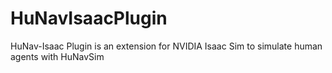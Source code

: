 # HuNavIsaacPlugin
HuNav-Isaac Plugin is an extension for NVIDIA Isaac Sim to simulate human agents with HuNavSim
